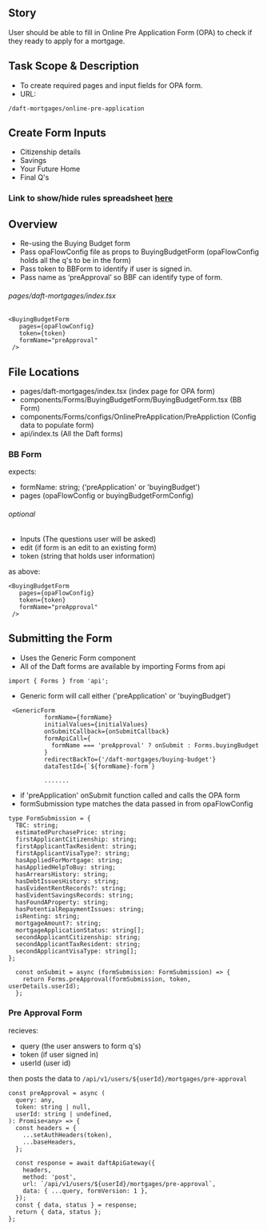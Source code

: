 ## Story
User should be able to fill in Online Pre Application Form (OPA) to check if they ready to apply for a mortgage.


## Task Scope & Description
* To create required pages and input fields for OPA form.
* URL:
```
/daft-mortgages/online-pre-application
```


## Create Form Inputs
* Citizenship details
* Savings
* Your Future Home
* Final Q's

### Link to show/hide rules spreadsheet [here](https://docs.google.com/spreadsheets/d/1HXvIXYFpwMiGJ7cBmQrsYoFyD8QG98_FpaA89-bzBxQ/edit#gid=1930473)


## Overview
* Re-using the Buying Budget form
* Pass opaFlowConfig file as props to BuyingBudgetForm (opaFlowConfig holds all the q's to be in the form)
* Pass token to BBForm to identify if user is signed in.
* Pass name as ‘preApproval’ so BBF can identify type of form.

###### pages/daft-mortgages/index.tsx	
```
<BuyingBudgetForm
   pages={opaFlowConfig}
   token={token}
   formName="preApproval"
 />
```

## File Locations

* pages/daft-mortgages/index.tsx (index page for OPA form)
* components/Forms/BuyingBudgetForm/BuyingBudgetForm.tsx (BB Form)
* components/Forms/configs/OnlinePreApplication/PreAppliction (Config data to populate form)
* api/index.ts (All the Daft forms)

### BB Form
expects:

* formName: string;  ('preApplication' or 'buyingBudget')
* pages (opaFlowConfig or buyingBudgetFormConfig) 

###### optional
* Inputs (The questions user will be asked)
* edit (if form is an edit to an existing form)
* token (string that holds user information)

as above:

```
<BuyingBudgetForm
   pages={opaFlowConfig}
   token={token}
   formName="preApproval"
 />
```

## Submitting the Form

* Uses the Generic Form component
* All of the Daft forms are available by importing Forms from api

```
import { Forms } from 'api';
```

* Generic form will call either ('preApplication' or 'buyingBudget')

```
 <GenericForm
          formName={formName}
          initialValues={initialValues}
          onSubmitCallback={onSubmitCallback}
          formApiCall={
            formName === 'preApproval' ? onSubmit : Forms.buyingBudget
          }
          redirectBackTo={'/daft-mortgages/buying-budget'}
          dataTestId={`${formName}-form`}
          
          .......
```

* if 'preApplication' onSubmit function called and calls the OPA form
* formSubmission type matches the data passed in from opaFlowConfig

```
type FormSubmission = {
  TBC: string;
  estimatedPurchasePrice: string;
  firstApplicantCitizenship: string;
  firstApplicantTaxResident: string;
  firstApplicantVisaType?: string;
  hasAppliedForMortgage: string;
  hasAppliedHelpToBuy: string;
  hasArrearsHistory: string;
  hasDebtIssuesHistory: string;
  hasEvidentRentRecords?: string;
  hasEvidentSavingsRecords: string;
  hasFoundAProperty: string;
  hasPotentialRepaymentIssues: string;
  isRenting: string;
  mortgageAmount?: string;
  mortgageApplicationStatus: string[];
  secondApplicantCitizenship: string;
  secondApplicantTaxResident: string;
  secondApplicantVisaType: string[];
};
```

```
  const onSubmit = async (formSubmission: FormSubmission) => {
    return Forms.preApproval(formSubmission, token, userDetails.userId);
  };
```

### Pre Approval Form
recieves:

* query (the user answers to form q's) 
* token (if user signed in) 
* userId (user id) 

then posts the data to `/api/v1/users/${userId}/mortgages/pre-approval`

```
const preApproval = async (
  query: any,
  token: string | null,
  userId: string | undefined,
): Promise<any> => {
  const headers = {
    ...setAuthHeaders(token),
    ...baseHeaders,
  };

  const response = await daftApiGateway({
    headers,
    method: 'post',
    url: `/api/v1/users/${userId}/mortgages/pre-approval`,
    data: { ...query, formVersion: 1 },
  });
  const { data, status } = response;
  return { data, status };
};

```

